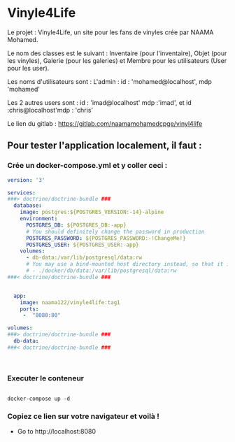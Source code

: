 # Vinyle4Life

Le projet : Vinyle4Life, un site pour les fans de vinyles crée par NAAMA Mohamed.

Le nom des classes est le suivant : Inventaire (pour l'inventaire), Objet (pour les vinyles), Galerie (pour les galeries) et Membre pour les utilisateurs (User pour les user).

Les noms d'utilisateurs sont :
L'admin : id : 'mohamed@localhost',
          mdp  'mohamed'

Les 2 autres users sont : id : 'imad@localhost' mdp :'imad', et id :chris@localhost'mdp : 'chris'

Le lien du gitlab : https://gitlab.com/naamamohamedcpge/vinyl4life

## Pour tester l'application localement, il faut :

### Crée un docker-compose.yml et y coller ceci : 

```yaml
version: '3'

services:
###> doctrine/doctrine-bundle ###
  database:
    image: postgres:${POSTGRES_VERSION:-14}-alpine
    environment:
      POSTGRES_DB: ${POSTGRES_DB:-app}
      # You should definitely change the password in production
      POSTGRES_PASSWORD: ${POSTGRES_PASSWORD:-!ChangeMe!}
      POSTGRES_USER: ${POSTGRES_USER:-app}
    volumes:
      - db-data:/var/lib/postgresql/data:rw
      # You may use a bind-mounted host directory instead, so that it is harder to accidentally remove the volume and lose all your data!
      # - ./docker/db/data:/var/lib/postgresql/data:rw
###< doctrine/doctrine-bundle ###


  app:
    image: naama122/vinyle4life:tag1
    ports:
     -  "8080:80"

volumes:
###> doctrine/doctrine-bundle ###
  db-data:
###< doctrine/doctrine-bundle ###

    
```

### Executer le conteneur 

``` shell

docker-compose up -d

```

### Copiez ce lien sur votre navigateur et voilà !

* Go to http://localhost:8080

